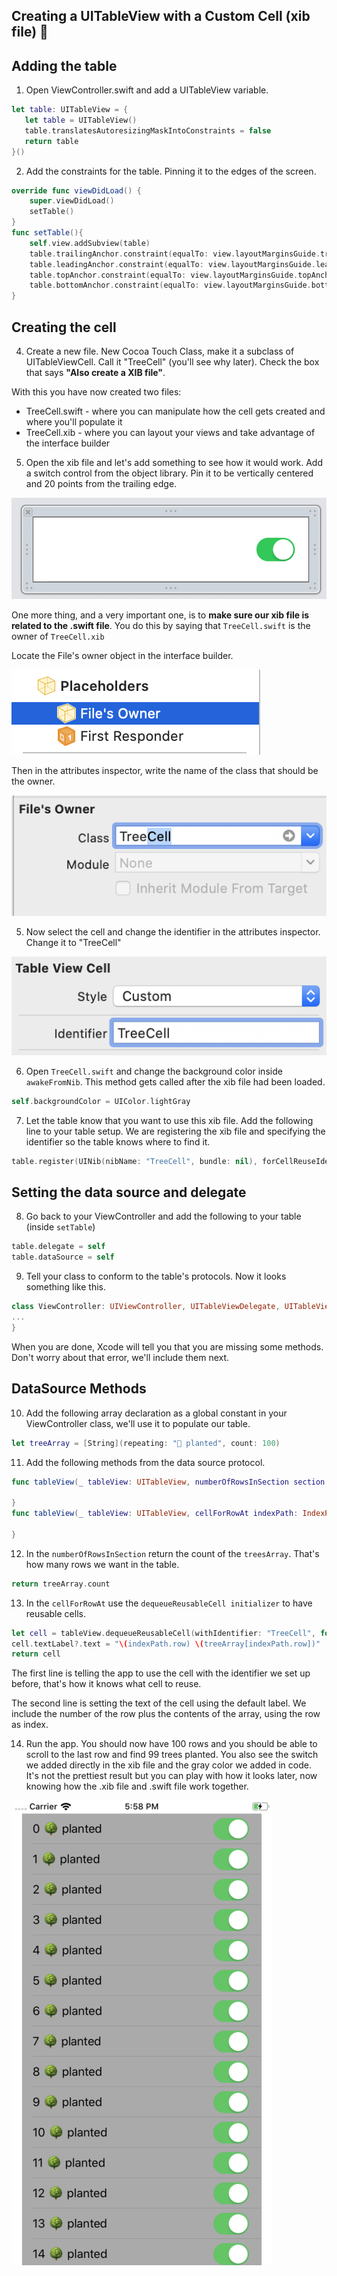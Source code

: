 ## Creating a UITableView with a Custom Cell (xib file) 🌳

## Adding the table

1. Open ViewController.swift and add a UITableView variable.
```swift
let table: UITableView = {
   let table = UITableView()
   table.translatesAutoresizingMaskIntoConstraints = false
   return table
}()
```

2. Add the constraints for the table. Pinning it to the edges of the screen.
```swift
override func viewDidLoad() {
    super.viewDidLoad()
    setTable()
}
func setTable(){
    self.view.addSubview(table)
    table.trailingAnchor.constraint(equalTo: view.layoutMarginsGuide.trailingAnchor).isActive = true
    table.leadingAnchor.constraint(equalTo: view.layoutMarginsGuide.leadingAnchor).isActive = true
    table.topAnchor.constraint(equalTo: view.layoutMarginsGuide.topAnchor).isActive = true
    table.bottomAnchor.constraint(equalTo: view.layoutMarginsGuide.bottomAnchor).isActive = true
}
```

## Creating the cell

4. Create a new file. New Cocoa Touch Class, make it a subclass of UITableViewCell. Call it "TreeCell" (you'll see why later). Check the box that says **"Also create a XIB file"**.

With this you have now created two files:
- TreeCell.swift - where you can manipulate how the cell gets created and where you'll populate it
- TreeCell.xib - where you can layout your views and take advantage of the interface builder

5. Open the xib file and let's add something to see how it would work. Add a switch control from the object library. Pin it to be vertically centered and 20 points from the trailing edge.

![switch](assets/switch.png)

One more thing, and a very important one, is to **make sure our xib file is related to the .swift file**. You do this by saying that `TreeCell.swift` is the owner of `TreeCell.xib`

Locate the File's owner object in the interface builder.

![owner](assets/owner.png)

Then in the attributes inspector, write the name of the class that should be the owner.

![fileowner](assets/fileowner.png)

5. Now select the cell and change the identifier in the attributes inspector. Change it to "TreeCell"

![identifier2](assets/identifier2.png)

6. Open `TreeCell.swift` and change the background color inside `awakeFromNib`. This method gets called after the xib file had been loaded.

```swift
self.backgroundColor = UIColor.lightGray
```

7. Let the table know that you want to use this xib file. Add the following line to your table setup. We are registering the xib file and specifying the identifier so the table knows where to find it.

```swift
table.register(UINib(nibName: "TreeCell", bundle: nil), forCellReuseIdentifier: "TreeCell")
```

## Setting the data source and delegate

8. Go back to your ViewController and add the following to your table (inside `setTable`)

```swift
table.delegate = self
table.dataSource = self
```

9. Tell your class to conform to the table's protocols. Now it looks something like this.

```swift
class ViewController: UIViewController, UITableViewDelegate, UITableViewDataSource {
...
}
```

When you are done, Xcode will tell you that you are missing some methods. Don't worry about that error, we'll include them next.

## DataSource Methods

10. Add the following array declaration as a global constant in your ViewController class, we'll use it to populate our table.

```swift
let treeArray = [String](repeating: "🌳 planted", count: 100)
```

11. Add the following methods from the data source protocol.

```swift
func tableView(_ tableView: UITableView, numberOfRowsInSection section: Int) -> Int {

}
func tableView(_ tableView: UITableView, cellForRowAt indexPath: IndexPath) -> UITableViewCell {

}
```

12. In the `numberOfRowsInSection` return the count of the `treesArray`. That's how many rows we want in the table.

```swift
return treeArray.count
```

13. In the `cellForRowAt` use the `dequeueReusableCell initializer` to have reusable cells.

```swift
let cell = tableView.dequeueReusableCell(withIdentifier: "TreeCell", for: indexPath)
cell.textLabel?.text = "\(indexPath.row) \(treeArray[indexPath.row])"
return cell
```

The first line is telling the app to use the cell with the identifier we set up before, that's how it knows what cell to reuse.

The second line is setting the text of the cell using the default label. We include the number of the row plus  the contents of the array, using the row as index.


14. Run the app. You should now have 100 rows and you should be able to scroll to the last row and find 99 trees planted. You also see the switch we added directly in the xib file and the gray color we added in code. It's not the prettiest result but you can play with how it looks later, now knowing how the .xib file and .swift file work together.

![99trees](assets/99trees.png)
